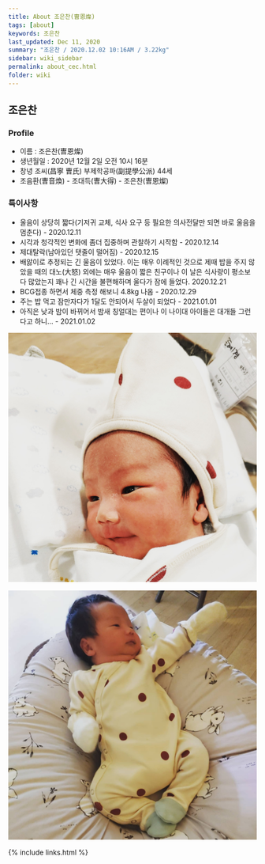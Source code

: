 ```yaml
---
title: About 조은찬(曺恩燦)
tags: [about]
keywords: 조은찬
last_updated: Dec 11, 2020
summary: "조은찬 / 2020.12.02 10:16AM / 3.22kg"
sidebar: wiki_sidebar
permalink: about_cec.html
folder: wiki
---
```


## 조은찬

### Profile

- 이름 : 조은찬(曺恩燦)
- 생년월일 : 2020년 12월 2일 오전 10시 16분
- 창녕 조씨(昌寧 曺氏) 부제학공파(副提學公派) 44세
- 조음환(曺音煥) - 조대득(曺大得) - 조은찬(曺恩燦)

### 특이사항

 - 울음이 상당히 짧다(기저귀 교체, 식사 요구 등 필요한 의사전달만 되면 바로 울음을 멈춘다) - 2020.12.11
 - 시각과 청각적인 변화에 좀더 집중하며 관찰하기 시작함 - 2020.12.14
 - 제대탈락(남아있던 탯줄이 떨어짐) - 2020.12.15
 - 배앓이로 추정되는 긴 울음이 있었다. 이는 매우 이례적인 것으로 제때 밥을 주지 않았을 때의 대노(大怒) 외에는 매우 울음이 짧은 친구이나 이 날은 식사량이 평소보다 많았는지 꽤나 긴 시간을 불편해하며 울다가 잠에 들었다. 2020.12.21
 - BCG접종 하면서 체중 측정 해보니 4.8kg 나옴 - 2020.12.29
 - 주는 밥 먹고 잠만자다가 1달도 안되어서 두살이 되었다 - 2021.01.01
 - 아직은 낮과 밤이 바뀌어서 밤새 칭얼대는 편이나 이 나이대 아이들은 대개들 그런다고 하니... - 2021.01.02

![조은찬-2020](/images/cec01.jpg)

![조은찬-2020](/images/cec02.jpg)

{% include links.html %}